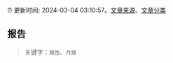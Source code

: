 :alarm_clock: 更新时间: 2024-03-04 03:10:57。[文章来源](/README.md)、[文章分类](/TAGS.md)

## 报告


> 关键字：`报告`、`月报`



